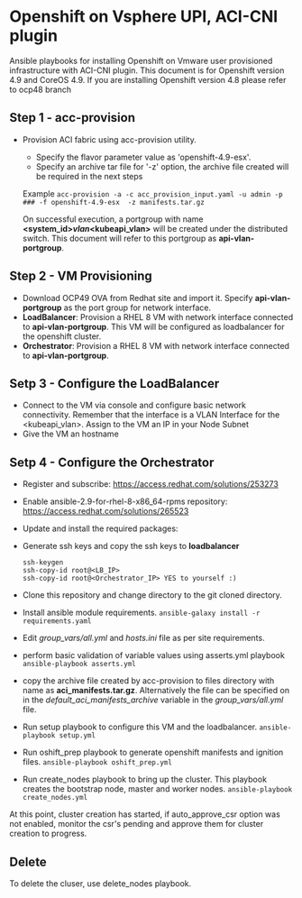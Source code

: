 # Openshift on Vsphere UPI, ACI-CNI plugin

Ansible playbooks for installing Openshift on Vmware user provisioned infrastructure with ACI-CNI plugin.
This document is for Openshift version 4.9 and CoreOS 4.9. If you are installing Openshift version 4.8 please refer to ocp48 branch

## Step 1 - acc-provision
* Provision ACI fabric using acc-provision utility. 

  * Specify the flavor parameter value as 'openshift-4.9-esx'.
  * Specify an archive tar file for '-z' option, the archive file created will be required in the next steps
  
  Example 
  `acc-provision -a -c acc_provision_input.yaml -u admin -p ### -f openshift-4.9-esx  -z manifests.tar.gz`
  
  On successful execution, a portgroup with name **<system_id>_vlan_<kubeapi_vlan>** will be created under the distributed switch. This document will refer to this portgroup as **api-vlan-portgroup**.

## Step 2 - VM Provisioning
* Download OCP49 OVA from Redhat site and import it. Specify **api-vlan-portgroup** as the port group for network interface.
* **LoadBalancer**: Provision a RHEL 8 VM with network interface connected to **api-vlan-portgroup**.
This VM will be configured as loadbalancer for the openshift cluster. 
* **Orchestrator**: Provision a RHEL 8 VM with network interface connected to **api-vlan-portgroup**. 

## Setp 3 - Configure the LoadBalancer
* Connect to the VM via console and configure basic network connectivity. Remember that the interface is a VLAN Interface for the <kubeapi_vlan>. Assign to the VM an IP in your Node Subnet
* Give the VM an hostname

## Setp 4 - Configure the Orchestrator
	
* Register and subscribe: https://access.redhat.com/solutions/253273
* Enable ansible-2.9-for-rhel-8-x86_64-rpms repository: https://access.redhat.com/solutions/265523
* Update and install the required packages:

* Generate ssh keys and copy the ssh keys to **loadbalancer**

	```
	ssh-keygen
	ssh-copy-id root@<LB_IP> 
	ssh-copy-id root@<Orchestrator_IP> YES to yourself :)
	```
  
* Clone this repository and change directory to the git cloned directory.
  
* Install ansible module requirements. `ansible-galaxy install -r requirements.yaml`
  
* Edit *group_vars/all.yml* and *hosts.ini* file as per site requirements.
  
* perform basic validation of variable values using asserts.yml playbook `ansible-playbook asserts.yml`
  
* copy the archive file created by acc-provision to files directory with name as  **aci_manifests.tar.gz**. Alternatively the file can be specified on in the *default_aci_manifests_archive* variable in the *group_vars/all.yml* file.
  
* Run setup playbook to configure this VM and the loadbalancer. `ansible-playbook setup.yml`
  
* Run oshift_prep playbook to generate openshift manifests and ignition files. `ansible-playbook oshift_prep.yml`
  
* Run create_nodes playbook to bring up the cluster. This playbook creates the bootstrap node, master and worker nodes. `ansible-playbook create_nodes.yml`
  
At this point, cluster creation has started, if auto_approve_csr option was not enabled, monitor the csr's pending and approve them for cluster creation to progress.

## Delete  
To delete the cluser, use delete_nodes playbook.


